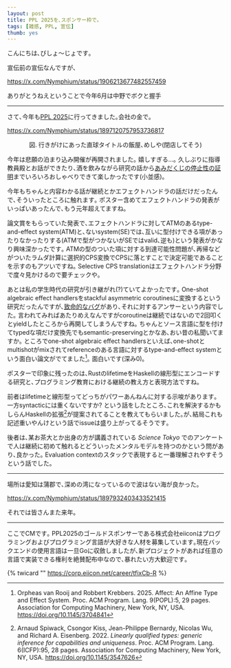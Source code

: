```yaml
---
layout: post
title: PPL 2025を､スポンサー枠で｡
tags: [雑感, PPL, 宣伝]
thumb: yes
---
```


こんにちは､びしょ〜じょです｡

宣伝前の宣伝なんですが､

https://x.com/Nymphium/status/1906213677482557459

ありがとうねえということで今年6月は中野でボクと握手

---

さて､今年も[PPL 2025](https://jssst-ppl.org/workshop/2025/)に行ってきました｡会社の金で｡

https://x.com/Nymphium/status/1897120757953736817

<center>
図. 行きがけにあった直球タイトルの飯屋､めしや(閉店してそう)
</center>

今年は悲願の泊まり込み開催が再開されました｡
嬉しすぎる…｡
久しぶりに指導教員殿とお話ができたり､酒を飲みながら研究の話から[あみだくじの停止性の証明](https://x.com/mametter/status/1899722235742494809)までいろいろおしゃべりできて楽しかったです(小並感)｡

今年もちゃんと内容わかる話が継続とかエフェクトハンドラの話だけだったんで､そういったところに触れます｡
ポスター含めてエフェクトハンドラの発表がいっぱいあったんで､もう元年超えてますね｡

論文賞をもらっていた発表で､エフェクトハンドラに対してATMのあるtype-and-effect system(ATM)と､ないsystem(SE)では､互いに型付けできる項があったりなかったりする(ATMで型がつかないがSEではvalid､逆も)という発表がかなり興味深かったです｡
ATMの型のついた項に対する到達可能性問題が､再帰などがついたラムダ計算に選択的CPS変換でCPSに落とすことで決定可能であることを示すのもアツいですね｡
Selective CPS translationはエフェクトハンドラ分野で度々見かけるので要チェックや｡

あとは私の学生時代の研究が引き継がれ(?)ていてよかったです｡
One-shot algebraic effect handlersをstackful asymmetric coroutinesに変換するという研究だったんですが､[致命的なバグ](https://gist.github.com/Nymphium/ff6a10272ba1bbf07d737d4fcf6b7a57)があり､それに対するアンサーという内容でした｡
言われてみればあたりめえなんですがcoroutineは継続ではないので2回叩くとyieldしたところから再開してしまうんですね｡
ちゃんとソース言語に型を付けてtypedな項だけ変換先でもsemantic-preservingとかなあ､おい昔の私聞いてますか｡
ところでone-shot algebraic effect handlersといえば､one-shotとmultishotがmixされてreferenceのある言語に対するtype-and-effect systemという面白い論文がでてました[^2]｡
面白いです(深み0)｡

ポスターで印象に残ったのは､RustのlifetimeをHaskellの線形型にエンコードする研究と､プログラミング教育における継続の教え方と表現方法ですね｡

前者はlifetimeと線形型ってどっちがパワーあんねんに対する示唆があります｡
一方syntacticには重くないですか? という話をしたところ､これを解決するかもしらんHaskellの拡張[^1]が提案されてることを教えてもらいました｡が､結局これも記述重いやんけという話でissueは盛り上がってるそうです｡

後者は､某お茶大とか出身の方が講義されている _Science Tokyo_ でのアンケートで人は継続に初めて触れるとどういったメンタルモデルを持つのかという問があり､良かった｡
Evaluation contextのスタックで表現すると一番理解されやすそうという話でした｡

---

場所は愛知は蒲郡で､深めの湾になっているので波はない海が良かった｡

https://x.com/Nymphium/status/1897932403433521415

それでは皆さんまた来年｡

---

ここでCMです｡ PPL2025のゴールドスポンサーである株式会社eiiconはプログラミングおよびプログラミング言語が大好きな人材を募集しています｡現在バックエンドの使用言語は一旦Goに収斂しましたが､新プロジェクトがあれば任意の言語で実装できる権利を絶賛配布中なので､暴れたい方大歓迎です｡

{% twicard "" https://corp.eiicon.net/career/tfixCb-R %}

[^1]: Arnaud Spiwack, Csongor Kiss, Jean-Philippe Bernardy, Nicolas Wu, and Richard A. Eisenberg. 2022. _Linearly qualified types: generic inference for capabilities and uniqueness_. Proc. ACM Program. Lang. 6(ICFP):95, 28 pages. Association for Computing Machinery, New York, NY, USA. <https://doi.org/10.1145/3547626>
[^2]: Orpheas van Rooij and Robbert Krebbers. 2025. Affect: An Affine Type and Effect System. Proc. ACM Program. Lang. 9(POPL):5, 29 pages. Association for Computing Machinery, New York, NY, USA. <https://doi.org/10.1145/3704841>
